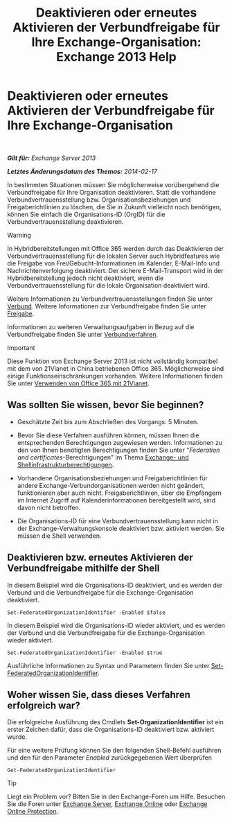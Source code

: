 ﻿---
title: 'Deaktivieren oder erneutes Aktivieren der Verbundfreigabe für Ihre Exchange-Organisation: Exchange 2013 Help'
TOCTitle: Deaktivieren oder erneutes Aktivieren der Verbundfreigabe für Ihre Exchange-Organisation
ms:assetid: d36490d8-0268-47b9-a6d4-e56427f1b02e
ms:mtpsurl: https://technet.microsoft.com/de-de/library/JJ657497(v=EXCHG.150)
ms:contentKeyID: 50476790
ms.date: 04/24/2018
mtps_version: v=EXCHG.150
ms.translationtype: HT
---

# Deaktivieren oder erneutes Aktivieren der Verbundfreigabe für Ihre Exchange-Organisation

 

_**Gilt für:** Exchange Server 2013_

_**Letztes Änderungsdatum des Themas:** 2014-02-17_

In bestimmten Situationen müssen Sie möglicherweise vorübergehend die Verbundfreigabe für Ihre Organisation deaktivieren. Statt die vorhandene Verbundvertrauensstellung bzw. Organisationsbeziehungen und Freigaberichtlinien zu löschen, die Sie in Zukunft vielleicht noch benötigen, können Sie einfach die Organisations-ID (OrgID) für die Verbundvertrauensstellung deaktivieren.


> [!WARNING]
> In Hybridbereitstellungen mit Office&nbsp;365 werden durch das Deaktivieren der Verbundvertrauensstellung für die lokalen Server auch Hybridfeatures wie die Freigabe von Frei/Gebucht-Informationen im Kalender, E-Mail-Info und Nachrichtenverfolgung deaktiviert. Der sichere E-Mail-Transport wird in der Hybridbereitstellung jedoch nicht deaktiviert, wenn die Verbundvertrauensstellung für die lokale Organisation deaktiviert wird.



Weitere Informationen zu Verbundvertrauensstellungen finden Sie unter [Verbund](federation-exchange-2013-help.md). Weitere Informationen zur Verbundfreigabe finden Sie unter [Freigabe](sharing-exchange-2013-help.md).

Informationen zu weiteren Verwaltungsaufgaben in Bezug auf die Verbundfreigabe finden Sie unter [Verbundverfahren](federation-procedures-exchange-2013-help.md).


> [!IMPORTANT]
> Diese Funktion von Exchange Server 2013 ist nicht vollständig kompatibel mit dem von 21Vianet in China betriebenen Office 365. Möglicherweise sind einige Funktionseinschränkungen vorhanden. Weitere Informationen finden Sie unter <A href="https://go.microsoft.com/fwlink/?linkid=313640">Verwenden von Office 365 mit 21Vianet</A>.



## Was sollten Sie wissen, bevor Sie beginnen?

  - Geschätzte Zeit bis zum Abschließen des Vorgangs: 5 Minuten.

  - Bevor Sie diese Verfahren ausführen können, müssen Ihnen die entsprechenden Berechtigungen zugewiesen werden. Informationen zu den von Ihnen benötigten Berechtigungen finden Sie unter "*Federation and certificates*-Berechtigungen" im Thema [Exchange- und Shellinfrastrukturberechtigungen](exchange-and-shell-infrastructure-permissions-exchange-2013-help.md).

  - Vorhandene Organisationsbeziehungen und Freigaberichtlinien für andere Exchange-Verbundorganisationen werden nicht geändert, funktionieren aber auch nicht. Freigaberichtlinien, über die Empfängern im Internet Zugriff auf Kalenderinformationen bereitgestellt wird, sind davon nicht betroffen.

  - Die Organisations-ID für eine Verbundvertrauensstellung kann nicht in der Exchange-Verwaltungskonsole deaktiviert bzw. aktiviert werden. Sie müssen die Shell verwenden.

## Deaktivieren bzw. erneutes Aktivieren der Verbundfreigabe mithilfe der Shell

In diesem Beispiel wird die Organisations-ID deaktiviert, und es werden der Verbund und die Verbundfreigabe für die Exchange-Organisation deaktiviert.

    Set-FederatedOrganizationIdentifier -Enabled $false

In diesem Beispiel wird die Organisations-ID wieder aktiviert, und es werden der Verbund und die Verbundfreigabe für die Exchange-Organisation wieder aktiviert.

    Set-FederatedOrganizationIdentifier -Enabled $true

Ausführliche Informationen zu Syntax und Parametern finden Sie unter [Set-FederatedOrganizationIdentifier](https://technet.microsoft.com/de-de/library/dd351037\(v=exchg.150\)).

## Woher wissen Sie, dass dieses Verfahren erfolgreich war?

Die erfolgreiche Ausführung des Cmdlets **Set-OrganizationIdentifier** ist ein erster Zeichen dafür, dass die Organisations-ID deaktiviert bzw. aktiviert wurde.

Für eine weitere Prüfung können Sie den folgenden Shell-Befehl ausführen und den für den Parameter *Enabled* zurückgegebenen Wert überprüfen

    Get-FederatedOrganizationIdentifier


> [!TIP]
> Liegt ein Problem vor? Bitten Sie in den Exchange-Foren um Hilfe. Besuchen Sie die Foren unter <A href="https://go.microsoft.com/fwlink/p/?linkid=60612">Exchange Server</A>, <A href="https://go.microsoft.com/fwlink/p/?linkid=267542">Exchange Online</A> oder <A href="https://go.microsoft.com/fwlink/p/?linkid=285351">Exchange Online Protection</A>.


